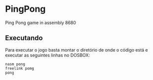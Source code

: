 # PingPong
Ping Pong game in assembly 8680

## Executando
Para executar o jogo basta montar o diretório de onde o código está e executar as seguintes linhas no DOSBOX:

```
nasm pong
freelink pomg
pong
```
